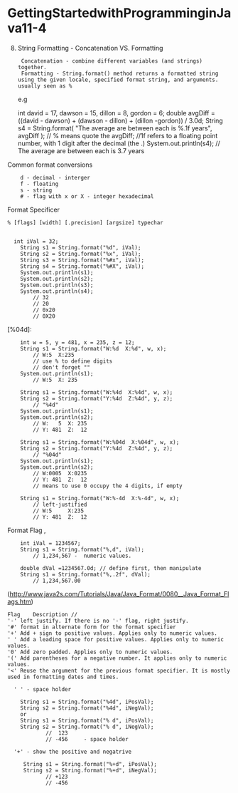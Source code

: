 # GettingStartedwithProgramminginJava11-4

8. String Formatting - Concatenation VS. Formatting

        Concatenation - combine different variables (and strings) together.
        Formatting - String.format() method returns a formatted string using the given locale, specified format string, and arguments. usually seen as %
    
    e.g
    
    int david = 17, dawson = 15, dillon = 8, gordon = 6;
        double avgDiff = ((david - dawson) + (dawson - dillon) + (dillon -gordon)) / 3.0d;
        String s4 = String.format(
                "The average are between each is %.1f years", avgDiff
        );  // % means quote the avgDiff;
            //1f refers to a floating point number, with 1 digit after the decimal (the .)
        System.out.println(s4);     // The average are between each is 3.7 years
        
Common format conversions   
     
        d - decimal - interger
        f - floating 
        s - string
        # - flag with x or X - integer hexadecimal
        
Format Specificer

    % [flags] [width] [.precision] [argsize] typechar
        
        
      int iVal = 32;
        String s1 = String.format("%d", iVal);
        String s2 = String.format("%x", iVal);
        String s3 = String.format("%#x", iVal);
        String s4 = String.format("%#X", iVal);
        System.out.println(s1);
        System.out.println(s2);
        System.out.println(s3);
        System.out.println(s4);
            // 32
            // 20
            // 0x20
            // 0X20
        
[%04d]:

        int w = 5, y = 481, x = 235, z = 12;
        String s1 = String.format("W:%d  X:%d", w, x);
            // W:5  X:235
            // use % to define digits
            // don't forget ""
        System.out.println(s1);
            // W:5  X: 235
                
        String s1 = String.format("W:%4d  X:%4d", w, x);
        String s2 = String.format("Y:%4d  Z:%4d", y, z);
            // "%4d"
        System.out.println(s1);
        System.out.println(s2);
            // W:   5  X: 235
            // Y: 481  Z:  12        
        
        String s1 = String.format("W:%04d  X:%04d", w, x);
        String s2 = String.format("Y:%4d  Z:%4d", y, z);
            // "%04d"
        System.out.println(s1);
        System.out.println(s2);
            // W:0005  X:0235
            // Y: 481  Z:  12
            // means to use 0 occupy the 4 digits, if empty
         
        String s1 = String.format("W:%-4d  X:%-4d", w, x);
            // left-justified
            // W:5     X:235 
            // Y: 481  Z:  12
         
Format Flag ,

        int iVal = 1234567;
        String s1 = String.format("%,d", iVal);
            // 1,234,567 -  numeric values.
            
        double dVal =1234567.0d; // define first, then manipulate
        String s1 = String.format("%,.2f", dVal);
            // 1,234,567.00
            
 (http://www.java2s.com/Tutorials/Java/Java_Format/0080__Java_Format_Flags.htm)
 
    Flag	Description	//
    '-'	left justify. If there is no '-' flag, right justify.
    '#'	format in alternate form for the format specifier
    '+'	Add + sign to positive values. Applies only to numeric values.
    ' '	Add a leading space for positive values. Applies only to numeric values.
    '0'	Add zero padded. Applies only to numeric values.
    '('	Add parentheses for a negative number. It applies only to numeric values.
    '<'	Reuse the argument for the previous format specifier. It is mostly used in formatting dates and times.

      ' ' - space holder
      
        String s1 = String.format("%4d", iPosVal);
        String s2 = String.format("%4d", iNegVal);
        or
        String s1 = String.format("% d", iPosVal);
        String s2 = String.format("% d", iNegVal);
                //  123
                // -456     - space holder
        
      '+' - show the positive and negatrive
      
         String s1 = String.format("%+d", iPosVal);
         String s2 = String.format("%+d", iNegVal); 
                // +123
                // -456

            
            
            
